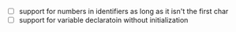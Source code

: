 - [ ] support for numbers in identifiers as long as it isn't the first char
- [ ] support for variable declaratoin without initialization
